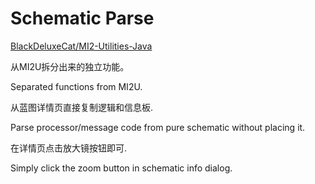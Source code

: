 # Schematic Parse
[BlackDeluxeCat/MI2-Utilities-Java](https://github.com/BlackDeluxeCat/MI2-Utilities-Java)

从MI2U拆分出来的独立功能。

Separated functions from MI2U.

从蓝图详情页直接复制逻辑和信息板.

Parse processor/message code from pure schematic without placing it.

在详情页点击放大镜按钮即可.

Simply click the zoom button in schematic info dialog.